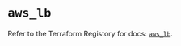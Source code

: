 # `aws_lb`

Refer to the Terraform Registory for docs: [`aws_lb`](https://registry.terraform.io/providers/hashicorp/aws/5.11.0/docs/resources/lb).
